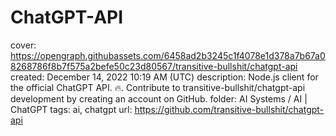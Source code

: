 # ChatGPT-API

cover: https://opengraph.githubassets.com/6458ad2b3245c1f4078e1d378a7b67a08268786f8b7f575a2befe50c23d80567/transitive-bullshit/chatgpt-api
created: December 14, 2022 10:19 AM (UTC)
description: Node.js client for the official ChatGPT API. 🔥. Contribute to transitive-bullshit/chatgpt-api development by creating an account on GitHub.
folder: AI Systems / AI | ChatGPT
tags: ai, chatgpt
url: https://github.com/transitive-bullshit/chatgpt-api
